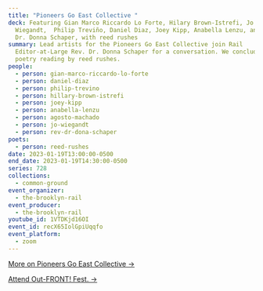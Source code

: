 ```yaml
---
title: "Pioneers Go East Collective "
deck: Featuring Gian Marco Riccardo Lo Forte, Hilary Brown-Istrefi, Jo
  Wiegandt,  Philip Treviño, Daniel Diaz, Joey Kipp, Anabella Lenzu, and Rev.
  Dr. Donna Schaper, with reed rushes
summary: Lead artists for the Pioneers Go East Collective join Rail
  Editor-at-Large Rev. Dr. Donna Schaper for a conversation. We conclude with a
  poetry reading by reed rushes.
people:
  - person: gian-marco-riccardo-lo-forte
  - person: daniel-diaz
  - person: philip-trevino
  - person: hillary-brown-istrefi
  - person: joey-kipp
  - person: anabella-lenzu
  - person: agosto-machado
  - person: jo-wiegandt
  - person: rev-dr-dona-schaper
poets:
  - person: reed-rushes
date: 2023-01-19T13:00:00-0500
end_date: 2023-01-19T14:30:00-0500
series: 728
collections:
  - common-ground
event_organizer:
  - the-brooklyn-rail
event_producer:
  - the-brooklyn-rail
youtube_id: 1VTDKjd16OI
event_id: recX65IolGpiUqqfo
event_platform:
  - zoom
---
```

[M﻿ore on Pioneers Go East Collective →](https://pioneersgoeast.org/)

[Attend Out-FRONT! Fest. →](https://pioneersgoeast.org/upcoming)